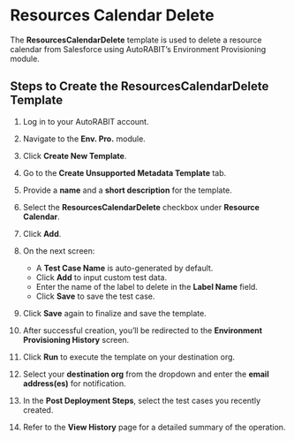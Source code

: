 # Resources Calendar Delete

The **ResourcesCalendarDelete** template is used to delete a resource calendar from Salesforce using AutoRABIT’s Environment Provisioning module.

## Steps to Create the ResourcesCalendarDelete Template

1. Log in to your AutoRABIT account.
2. Navigate to the **Env. Pro.** module.
3. Click **Create New Template**.
4. Go to the **Create Unsupported Metadata Template** tab.
5. Provide a **name** and a **short description** for the template.
6. Select the **ResourcesCalendarDelete** checkbox under **Resource Calendar**.
7. Click **Add**.

8. On the next screen:
   - A **Test Case Name** is auto-generated by default.
   - Click **Add** to input custom test data.
   - Enter the name of the label to delete in the **Label Name** field.
   - Click **Save** to save the test case.

9. Click **Save** again to finalize and save the template.

10. After successful creation, you’ll be redirected to the **Environment Provisioning History** screen.
11. Click **Run** to execute the template on your destination org.
12. Select your **destination org** from the dropdown and enter the **email address(es)** for notification.
13. In the **Post Deployment Steps**, select the test cases you recently created.
14. Refer to the **View History** page for a detailed summary of the operation.
